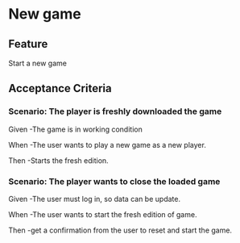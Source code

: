 # New game

## Feature

Start a new game

## Acceptance Criteria

### Scenario: The player is freshly downloaded the game

  Given -The game is in working condition

  When -The user wants to play a new game as
  a new player.

  Then -Starts the fresh edition.

### Scenario: The player wants to close the loaded game

Given -The user must log in, so data can be update.

When -The user wants to start the fresh edition of game.

Then -get a confirmation from the user to reset and
start the game.
